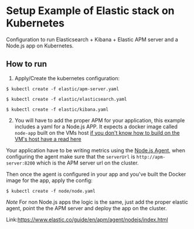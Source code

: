 # Setup Example of Elastic stack on Kubernetes

Configuration to run Elasticsearch + Kibana + Elastic APM server and a Node.js app on Kubernetes.


## How to run

1. Apply/Create the kubernetes configuration:
```
$ kubectl create -f elastic/apm-server.yaml
```
```
$ kubectl create -f elastic/elasticsearch.yaml
```
```
$ kubectl create -f elastic/kibana.yaml
```

2. You will have to add the proper APM for your application, this example includes a yaml for a Node.js APP.
It expects a docker image called `node-app` built on the VMs host [if you don't know how to build on the VM's host have a read here](https://medium.com/@brianbmathews/getting-started-with-minikube-docker-container-images-for-testing-kubernetes-locally-on-mac-e39adb60bd41)

Your application have to be writing metrics using the [Node.js Agent](https://www.elastic.co/guide/en/apm/agent/nodejs/index.html), when configuring the agent make sure that the `serverUrl` is `http://apm-server:8200` which is the APM server url on the cluster.

Then once the agent is configured in your app and you've built the Docker image for the app, apply the config:

```
$ kubectl create -f node/node.yaml
```

*Note* For non Node.js apps the logic is the same, just add the proper elastic agent, point the the APM server and deploy the app on the cluster.

Link:https://www.elastic.co/guide/en/apm/agent/nodejs/index.html
